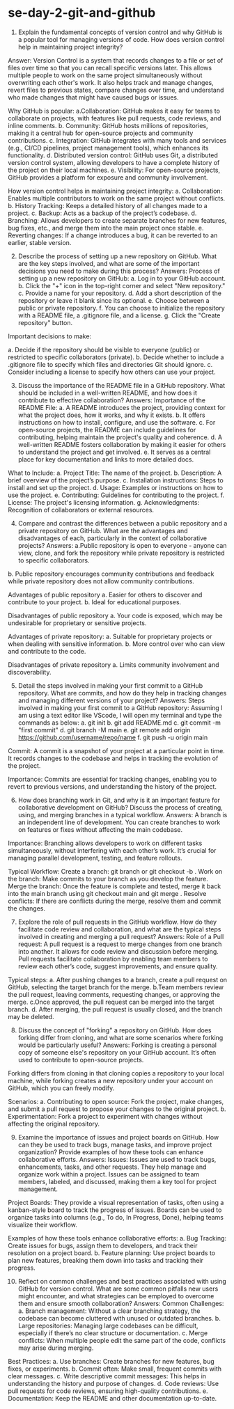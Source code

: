 # se-day-2-git-and-github
1. Explain the fundamental concepts of version control and why GitHub is a popular tool for managing versions of code. How does version control help in maintaining project integrity?

Answer:
Version Control is a system that records changes to a file or set of files over time so that you can recall specific versions later. This allows multiple people to work on the same project simultaneously without overwriting each other's work. It also helps track and manage changes, revert files to previous states, compare changes over time, and understand who made changes that might have caused bugs or issues.

Why GitHub is popular:
a.Collaboration: GitHub makes it easy for teams to collaborate on projects, with features like pull requests, code reviews, and inline comments.
b. Community: GitHub hosts millions of repositories, making it a central hub for open-source projects and community contributions.
c. Integration: GitHub integrates with many tools and services (e.g., CI/CD pipelines, project management tools), which enhances its functionality.
d. Distributed version control: GitHub uses Git, a distributed version control system, allowing developers to have a complete history of the project on their local machines.
e. Visibility: For open-source projects, GitHub provides a platform for exposure and community involvement.

How version control helps in maintaining project integrity:
a. Collaboration: Enables multiple contributors to work on the same project without conflicts.
b. History Tracking: Keeps a detailed history of all changes made to a project.
c. Backup: Acts as a backup of the project’s codebase.
d. Branching: Allows developers to create separate branches for new features, bug fixes, etc., and merge them into the main project once stable.
e. Reverting changes: If a change introduces a bug, it can be reverted to an earlier, stable version.


2. Describe the process of setting up a new repository on GitHub. What are the key steps involved, and what are some of the important decisions you need to make during this process?
Answers: 
Process of setting up a new repository on GitHub:
a. Log in to your GitHub account.
b. Click the "+" icon in the top-right corner and select "New repository."
c. Provide a name for your repository.
d. Add a short description of the repository or leave it blank since its optional.
e. Choose between a public or private repository.
f. You can choose to initialize the repository with a README file, a .gitignore file, and a license.
g. Click the "Create repository" button.

Important decisions to make:

a. Decide if the repository should be visible to everyone (public) or restricted to specific collaborators (private).
b. Decide whether to include a .gitignore file to specify which files and directories Git should ignore.
c. Consider including a license to specify how others can use your project.

3. Discuss the importance of the README file in a GitHub repository. What should be included in a well-written README, and how does it contribute to effective collaboration?
Answers:
Importance of the README File:
a. A README introduces the project, providing context for what the project does, how it works, and why it exists.
b. It offers instructions on how to install, configure, and use the software.
c. For open-source projects, the README can include guidelines for contributing, helping maintain the project's quality and coherence.
d. A well-written README fosters collaboration by making it easier for others to understand the project and get involved.
e. It serves as a central place for key documentation and links to more detailed docs.

What to Include:
a. Project Title: The name of the project.
b. Description: A brief overview of the project’s purpose.
c. Installation instructions: Steps to install and set up the project.
d. Usage: Examples or instructions on how to use the project.
e. Contributing: Guidelines for contributing to the project.
f. License: The project's licensing information.
g. Acknowledgments: Recognition of collaborators or external resources.

4. Compare and contrast the differences between a public repository and a private repository on GitHub. What are the advantages and disadvantages of each, particularly in the context of collaborative projects?
Answers: 
a.Public repository is open to everyone - anyone can view, clone, and fork the repository while private repository is restricted to specific collaborators.

b. Public repository encourages community contributions and feedback while private repository does not allow community  contributions.  

Advantages of public repository
a. Easier for others to discover and contribute to your project.
b. Ideal for educational purposes.

Disadvantages of public repository
a. Your code is exposed, which may be undesirable for proprietary or sensitive projects.

Advantages of private repository:
a. Suitable for proprietary projects or when dealing with sensitive information.
b. More control over who can view and contribute to the code.

Disadvantages of private repository
a. Limits community involvement and discoverability.


5. Detail the steps involved in making your first commit to a GitHub repository. What are commits, and how do they help in tracking changes and managing different versions of your project?
Answers: 
Steps involved in making your first commit to a GitHub repository:
Assuming I am using a text editor like VScode, I will open my terminal and type the commands as below:
a. git init
b. git add README.md
c. git commit -m "first commit"
d. git branch -M main
e. git remote add origin https://github.com/username/repo/name
f. git push -u origin main

Commit:
A commit is a snapshot of your project at a particular point in time. It records changes to the codebase and helps in tracking the evolution of the project.

Importance: 
Commits are essential for tracking changes, enabling you to revert to previous versions, and understanding the history of the project.

6. How does branching work in Git, and why is it an important feature for collaborative development on GitHub? Discuss the process of creating, using, and merging branches in a typical workflow.
Answers:
A branch is an independent line of development. You can create branches to work on features or fixes without affecting the main codebase.

Importance: 
Branching allows developers to work on different tasks simultaneously, without interfering with each other’s work. It’s crucial for managing parallel development, testing, and feature rollouts.

Typical Workflow:
Create a branch: git branch <branch-name> or git checkout -b <branch-name>.
Work on the branch: Make commits to your branch as you develop the feature.
Merge the branch: Once the feature is complete and tested, merge it back into the main branch using git checkout main and git merge <branch-name>.
Resolve conflicts: If there are conflicts during the merge, resolve them and commit the changes.

7. Explore the role of pull requests in the GitHub workflow. How do they facilitate code review and collaboration, and what are the typical steps involved in creating and merging a pull request?
Answers: 
Role of a Pull request:
A pull request is a request to merge changes from one branch into another. It allows for code review and discussion before merging.
Pull requests facilitate collaboration by enabling team members to review each other’s code, suggest improvements, and ensure quality.

Typical steps:
a. After pushing changes to a branch, create a pull request on GitHub, selecting the target branch for the merge.
b.Team members review the pull request, leaving comments, requesting changes, or approving the merge.
c.Once approved, the pull request can be merged into the target branch.
d. After merging, the pull request is usually closed, and the branch may be deleted.

8. Discuss the concept of "forking" a repository on GitHub. How does forking differ from cloning, and what are some scenarios where forking would be particularly useful?
Answers:
Forking is creating a personal copy of someone else's repository on your GitHub account. It’s often used to contribute to open-source projects.

Forking differs from cloning in that cloning copies a repository to your local machine, while forking creates a new repository under your account on GitHub, which you can freely modify.

Scenarios:
a. Contributing to open source: Fork the project, make changes, and submit a pull request to propose your changes to the original project.
b. Experimentation: Fork a project to experiment with changes without affecting the original repository.

9. Examine the importance of issues and project boards on GitHub. How can they be used to track bugs, manage tasks, and improve project organization? Provide examples of how these tools can enhance collaborative efforts.
Answers:
Issues: 
Issues are used to track bugs, enhancements, tasks, and other requests. They help manage and organize work within a project.
Issues can be assigned to team members, labeled, and discussed, making them a key tool for project management.

Project Boards:
They provide a visual representation of tasks, often using a kanban-style board to track the progress of issues.
Boards can be used to organize tasks into columns (e.g., To do, In Progress, Done), helping teams visualize their workflow.

Examples of how these tools enhance collaborative efforts:
a. Bug Tracking: Create issues for bugs, assign them to developers, and track their resolution on a project board.
b. Feature planning: Use project boards to plan new features, breaking them down into tasks and tracking their progress.

10. Reflect on common challenges and best practices associated with using GitHub for version control. What are some common pitfalls new users might encounter, and what strategies can be employed to overcome them and ensure smooth collaboration?
Answers:
Common Challenges:
a. Branch management: Without a clear branching strategy, the codebase can become cluttered with unused or outdated branches.
b. Large repositories: Managing large codebases can be difficult, especially if there’s no clear structure or documentation.
c. Merge conflicts: When multiple people edit the same part of the code, conflicts may arise during merging.


Best Practices:
a. Use branches: Create branches for new features, bug fixes, or experiments.
b. Commit often: Make small, frequent commits with clear messages.
c. Write descriptive commit messages: This helps in understanding the history and purpose of changes.
d. Code reviews: Use pull requests for code reviews, ensuring high-quality contributions.
e. Documentation: Keep the README and other documentation up-to-date.

